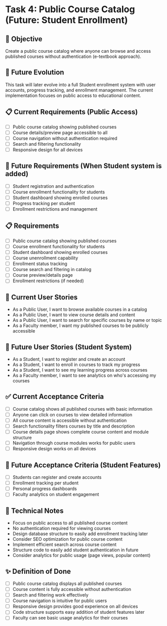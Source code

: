 # Task 4: Public Course Catalog (Future: Student Enrollment)

## 🎯 Objective
Create a public course catalog where anyone can browse and access published courses without authentication (e-textbook approach).

## 📝 Future Evolution
This task will later evolve into a full Student enrollment system with user accounts, progress tracking, and enrollment management. The current implementation focuses on public access to educational content.

## 📋 Current Requirements (Public Access)
- [ ] Public course catalog showing published courses
- [ ] Course details/preview page accessible to all
- [ ] Course navigation without authentication required
- [ ] Search and filtering functionality
- [ ] Responsive design for all devices

## 🔮 Future Requirements (When Student system is added)
- [ ] Student registration and authentication
- [ ] Course enrollment functionality for students
- [ ] Student dashboard showing enrolled courses
- [ ] Progress tracking per student
- [ ] Enrollment restrictions and management

## 📋 Requirements
- [ ] Public course catalog showing published courses
- [ ] Course enrollment functionality for students
- [ ] Student dashboard showing enrolled courses
- [ ] Course unenrollment capability
- [ ] Enrollment status tracking
- [ ] Course search and filtering in catalog
- [ ] Course preview/details page
- [ ] Enrollment restrictions (if needed)

## 👤 Current User Stories
- As a Public User, I want to browse available courses in a catalog
- As a Public User, I want to view course details and content
- As a Public User, I want to search for specific courses by name or topic
- As a Faculty member, I want my published courses to be publicly accessible

## 🔮 Future User Stories (Student System)
- As a Student, I want to register and create an account
- As a Student, I want to enroll in courses to track my progress
- As a Student, I want to see my learning progress across courses
- As a Faculty member, I want to see analytics on who's accessing my courses

## ✅ Current Acceptance Criteria
- [ ] Course catalog shows all published courses with basic information
- [ ] Anyone can click on courses to view detailed information
- [ ] All course content is accessible without authentication
- [ ] Search functionality filters courses by title and description
- [ ] Course details page shows complete course content and module structure
- [ ] Navigation through course modules works for public users
- [ ] Responsive design works on all devices

## 🔮 Future Acceptance Criteria (Student Features)
- [ ] Students can register and create accounts
- [ ] Enrollment tracking per student
- [ ] Personal progress dashboards
- [ ] Faculty analytics on student engagement

## 🔧 Technical Notes
- Focus on public access to all published course content
- No authentication required for viewing courses
- Design database structure to easily add enrollment tracking later
- Consider SEO optimization for public course content
- Implement efficient search across course content
- Structure code to easily add student authentication in future
- Consider analytics for public usage (page views, popular content)

## ✨ Definition of Done
- [ ] Public course catalog displays all published courses
- [ ] Course content is fully accessible without authentication
- [ ] Search and filtering work effectively
- [ ] Course navigation is intuitive for public users
- [ ] Responsive design provides good experience on all devices
- [ ] Code structure supports easy addition of student features later
- [ ] Faculty can see basic usage analytics for their courses
